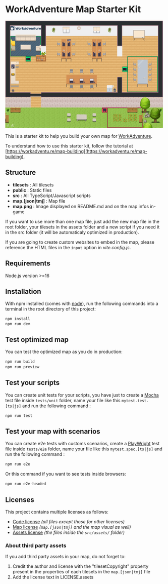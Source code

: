 # WorkAdventure Map Starter Kit

![map](./map.png)

This is a starter kit to help you build your own map for [WorkAdventure](https://workadventu.re).

To understand how to use this starter kit, follow the tutorial at [https://workadventu.re/map-building](https://workadventu.re/map-building).

## Structure
* **tilesets** : All tilesets
* **public** : Static files
* **src** : All TypeScript/Javascript scripts
* **map.[json|tmj]** : Map file
* **map.png** : Image displayed on README.md and on the map infos in-game

If you want to use more than one map file, just add the new map file in the root folder, your tilesets in the assets folder and a new script if you need it in the src folder (it will be automaticaly optimized in production).

If you are going to create custom websites to embed in the map, please reference the HTML files in the `input` option in *vite.config.js*.

## Requirements

Node.js version >=16

## Installation

With npm installed (comes with [node](https://nodejs.org/en/)), run the following commands into a terminal in the root directory of this project:

```shell
npm install
npm run dev
```

## Test optimized map
You can test the optimized map as you do in production:
```sh
npm run build
npm run preview
```

## Test your scripts
You can create unit tests for your scripts, you have just to create a [Mocha](https://mochajs.org) test file inside `tests/unit` folder, name your file like this `mytest.test.[ts|js]` and run the following command :
```sh
npm run test
```

## Test your map with scenarios
You can create e2e tests with customs scenarios, create a [PlayWright](https://playwright.dev) test file inside `tests/e2e` folder, name your file like this `mytest.spec.[ts|js]` and run the following command :
```sh
npm run e2e
```

Or this command if you want to see tests inside browsers:
```sh
npm run e2e-headed
```

## Licenses

This project contains multiple licenses as follows:

* [Code license](./LICENSE.code) *(all files except those for other licenses)*
* [Map license](./LICENSE.map) *(`map.[json|tmj]` and the map visual as well)*
* [Assets license](./LICENSE.assets) *(the files inside the `src/assets/` folder)*

### About third party assets

If you add third party assets in your map, do not forget to:
1. Credit the author and license with the "tilesetCopyright" property present in the properties of each tilesets in the `map.[json|tmj]` file
2. Add the license text in LICENSE.assets
